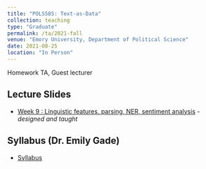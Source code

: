 ```yaml
---
title: "POLS585: Text-as-Data"
collection: teaching
type: "Graduate"
permalink: /ta/2021-fall
venue: "Emory University, Department of Political Science"
date: 2021-08-25
location: "In Person"
---
```


Homework TA, Guest lecturer

## Lecture Slides

* [Week 9 : Linguistic features, parsing, NER, sentiment analysis](https://docs.google.com/presentation/d/1LlOaRcEub1PGhAGYRPMJVBqUJXMZEhjj/edit?usp=sharing&ouid=116502793440088269249&rtpof=true&sd=true) _- designed and taught_

## Syllabus (Dr. Emily Gade)

* [Syllabus](https://www.dropbox.com/s/kzvb9n2ua6gdxo6/Syllaubs_textasdata_version15Nov.pdf?dl=0)
